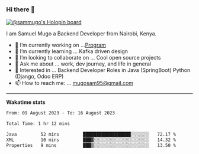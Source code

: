 ### Hi there 👋

[![@sammugo's Holopin board](https://holopin.me/sammugo)](https://holopin.io/@sammugo)

I am Samuel Mugo a Backend Developer from Nairobi, Kenya.

<!--
**sam-mugo/sam-mugo** is a ✨ _special_ ✨ repository because its `README.md` (this file) appears on your GitHub profile.
-->



- 🔭 I’m currently working on ...[Program](https://github.com/sam-mugo/program)
- 🌱 I’m currently learning ... Kafka driven design
- 👯 I’m looking to collaborate on ... Cool open source projects
- 💬 Ask me about ... work, dev journey, and life in general
- 💼 Interested in ... Backend Developer Roles in Java (SpringBoot) Python (Django, Odoo ERP)
- 📫 How to reach me: ... [mugosam95@gmail.com](mailto:mugosam95@gmail.com)

-------
**Wakatime stats**
<!--START_SECTION:waka-->

```txt
From: 09 August 2023 - To: 16 August 2023

Total Time: 1 hr 12 mins

Java         52 mins         ██████████████████░░░░░░░   72.17 %
XML          10 mins         ███▓░░░░░░░░░░░░░░░░░░░░░   14.32 %
Properties   9 mins          ███▒░░░░░░░░░░░░░░░░░░░░░   13.50 %
```

<!--END_SECTION:waka-->





